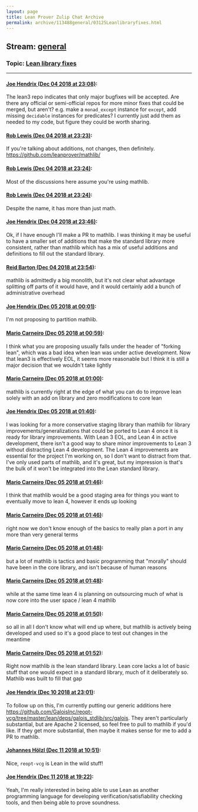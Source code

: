 ```yaml
---
layout: page
title: Lean Prover Zulip Chat Archive 
permalink: archive/113488general/03125Leanlibraryfixes.html
---
```


## Stream: [general](index.html)
### Topic: [Lean library fixes](03125Leanlibraryfixes.html)

---

#### [Joe Hendrix (Dec 04 2018 at 23:08)](https://leanprover.zulipchat.com/#narrow/stream/113488-general/topic/Lean%20library%20fixes/near/150883678):
The lean3 repo indicates that only major bugfixes will be accepted.  Are there any official or semi-official repos for more minor fixes that could be merged, but aren't?  e.g. make a `monad_except` instance for `except`, add missing `decidable` instances for predicates?
I currently just add them as needed to my code, but figure they could be worth sharing.

#### [Rob Lewis (Dec 04 2018 at 23:23)](https://leanprover.zulipchat.com/#narrow/stream/113488-general/topic/Lean%20library%20fixes/near/150884566):
If you're talking about additions, not changes, then definitely. https://github.com/leanprover/mathlib/

#### [Rob Lewis (Dec 04 2018 at 23:24)](https://leanprover.zulipchat.com/#narrow/stream/113488-general/topic/Lean%20library%20fixes/near/150884621):
Most of the discussions here assume you're using mathlib.

#### [Rob Lewis (Dec 04 2018 at 23:24)](https://leanprover.zulipchat.com/#narrow/stream/113488-general/topic/Lean%20library%20fixes/near/150884644):
Despite the name, it has more than just math.

#### [Joe Hendrix (Dec 04 2018 at 23:46)](https://leanprover.zulipchat.com/#narrow/stream/113488-general/topic/Lean%20library%20fixes/near/150886027):
Ok, if I have enough I'll make a PR to mathlib.
I was thinking it may be useful to have a smaller set of additions that make the standard library more consistent, rather than mathlib which has a mix of useful additions and definitions to fill out the standard library.

#### [Reid Barton (Dec 04 2018 at 23:54)](https://leanprover.zulipchat.com/#narrow/stream/113488-general/topic/Lean%20library%20fixes/near/150886477):
mathlib is admittedly a big monolith, but it's not clear what advantage splitting off parts of it would have, and it would certainly add a bunch of administrative overhead

#### [Joe Hendrix (Dec 05 2018 at 00:01)](https://leanprover.zulipchat.com/#narrow/stream/113488-general/topic/Lean%20library%20fixes/near/150886862):
I'm not proposing to partition mathlib.

#### [Mario Carneiro (Dec 05 2018 at 00:59)](https://leanprover.zulipchat.com/#narrow/stream/113488-general/topic/Lean%20library%20fixes/near/150890159):
I think what you are proposing usually falls under the header of "forking lean", which was a bad idea when lean was under active development. Now that lean3 is effectively EOL, it seems more reasonable but I think it is still a major decision that we wouldn't take lightly

#### [Mario Carneiro (Dec 05 2018 at 01:00)](https://leanprover.zulipchat.com/#narrow/stream/113488-general/topic/Lean%20library%20fixes/near/150890244):
mathlib is currently right at the edge of what you can do to improve lean solely with an add on library and zero modifications to core lean

#### [Joe Hendrix (Dec 05 2018 at 01:40)](https://leanprover.zulipchat.com/#narrow/stream/113488-general/topic/Lean%20library%20fixes/near/150892454):
I was looking for a more conservative staging library than mathlib for library improvements/generalizations that could be ported to Lean 4 once it is ready for library improvements.  With Lean 3 EOL, and Lean 4 in active development, there isn't a good way to share minor improvements to Lean 3 without distracting Lean 4 development.
The Lean 4 improvements are essential for the project I'm working on, so I don't want to distract from that.  I've only used parts of mathlib, and it's great, but my impression is that's the bulk of it won't be integrated into the Lean standard library.

#### [Mario Carneiro (Dec 05 2018 at 01:46)](https://leanprover.zulipchat.com/#narrow/stream/113488-general/topic/Lean%20library%20fixes/near/150892782):
I think that mathlib would be a good staging area for things you want to eventually move to lean 4, however it ends up looking

#### [Mario Carneiro (Dec 05 2018 at 01:46)](https://leanprover.zulipchat.com/#narrow/stream/113488-general/topic/Lean%20library%20fixes/near/150892805):
right now we don't know enough of the basics to really plan a port in any more than very general terms

#### [Mario Carneiro (Dec 05 2018 at 01:48)](https://leanprover.zulipchat.com/#narrow/stream/113488-general/topic/Lean%20library%20fixes/near/150892838):
but a lot of mathlib is tactics and basic programming that "morally" should have been in the core library, and isn't because of human reasons

#### [Mario Carneiro (Dec 05 2018 at 01:48)](https://leanprover.zulipchat.com/#narrow/stream/113488-general/topic/Lean%20library%20fixes/near/150892898):
while at the same time lean 4 is planning on outsourcing much of what is now core into the user space / lean 4 mathlib

#### [Mario Carneiro (Dec 05 2018 at 01:50)](https://leanprover.zulipchat.com/#narrow/stream/113488-general/topic/Lean%20library%20fixes/near/150892958):
so all in all I don't know what will end up where, but mathlib is actively being developed and used so it's a good place to test out changes in the meantime

#### [Mario Carneiro (Dec 05 2018 at 01:52)](https://leanprover.zulipchat.com/#narrow/stream/113488-general/topic/Lean%20library%20fixes/near/150893056):
Right now mathlib *is* the lean standard library. Lean core lacks a lot of basic stuff that one would expect in a standard library, much of it deliberately so. Mathlib was built to fill that gap

#### [Joe Hendrix (Dec 10 2018 at 23:01)](https://leanprover.zulipchat.com/#narrow/stream/113488-general/topic/Lean%20library%20fixes/near/151404787):
To follow up on this, I'm currently putting our generic additions here https://github.com/GaloisInc/reopt-vcg/tree/master/lean/deps/galois_stdlib/src/galois.
They aren't particularly substantial, but are Apache 2 licensed, so feel free to pull to mathlib if you'd like.   If they get more substantial, then maybe it makes sense for me to add a PR to mathlib.

#### [Johannes Hölzl (Dec 11 2018 at 10:51)](https://leanprover.zulipchat.com/#narrow/stream/113488-general/topic/Lean%20library%20fixes/near/151433862):
Nice, `reopt-vcg` is Lean in the wild stuff!

#### [Joe Hendrix (Dec 11 2018 at 19:22)](https://leanprover.zulipchat.com/#narrow/stream/113488-general/topic/Lean%20library%20fixes/near/151468629):
Yeah, I'm really interested in being able to use Lean as another programming language for developing verification/satisfiability checking tools, and then being able to prove soundness.

